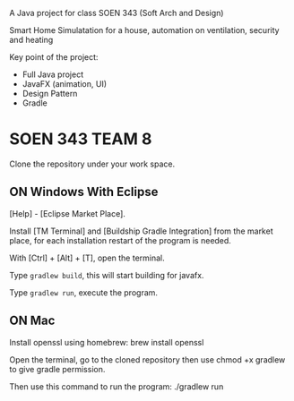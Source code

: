 A Java project for class SOEN 343 (Soft Arch and Design)

Smart Home Simulatation for a house, automation on ventilation, security and heating

Key point of the project:

- Full Java project
- JavaFX (animation, UI)
- Design Pattern
- Gradle

# SOEN 343  TEAM 8

Clone the repository under your work space.

## ON Windows With Eclipse

[Help] - [Eclipse Market Place].

Install [TM Terminal] and [Buildship Gradle Integration] from the market place, for each installation restart of the program is needed.

With [Ctrl] + [Alt] + [T], open the terminal.

Type <code>gradlew build</code>, this will start building for javafx.

Type <code>gradlew run</code>, execute the program.


## ON Mac

Install openssl using homebrew: brew install openssl

Open the terminal, go to the cloned repository then use chmod +x gradlew to give gradle permission.

Then use this command to run the program: ./gradlew run
